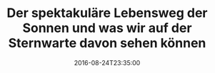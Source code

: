 ---
date: '2016-08-24T23:35:00'
talk_date: '2011-05-01T00:00:00'
talk_speakers:
  speaker1:
    name: Dr. Jürgen Breitung
title: Der spektakuläre Lebensweg der Sonnen und was wir auf der Sternwarte davon
  sehen können
---